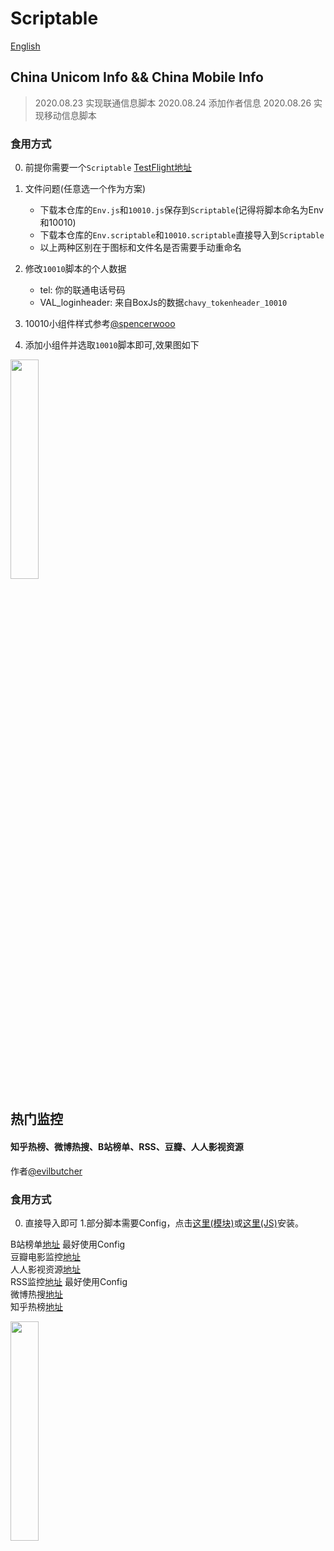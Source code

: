 # Scriptable

[English](https://github.com/GideonSenku/Scriptable/blob/master/READMEEN.md)

## China Unicom Info && China Mobile Info

> 2020.08.23 实现联通信息脚本
> 2020.08.24 添加作者信息
> 2020.08.26 实现移动信息脚本
### 食用方式
0. 前提你需要一个`Scriptable` [TestFlight地址](https://testflight.apple.com/join/uN1vTqxk)
1. 文件问题(任意选一个作为方案)
   - 下载本仓库的`Env.js`和`10010.js`保存到`Scriptable`(记得将脚本命名为Env和10010)
   - 下载本仓库的`Env.scriptable`和`10010.scriptable`直接导入到`Scriptable`
   - 以上两种区别在于图标和文件名是否需要手动重命名
2. 修改`10010`脚本的个人数据
   - tel: 你的联通电话号码
   - VAL_loginheader: 来自BoxJs的数据`chavy_tokenheader_10010`

3. 10010小组件样式参考[@spencerwooo](https://gist.github.com/spencerwooo/7955aefc4ffa5bc8ae7c83d85d05e7a4)
4. 添加小组件并选取`10010`脚本即可,效果图如下


<img src="https://user-images.githubusercontent.com/39037656/95741978-dd8a9380-0cc1-11eb-95b5-6b48baf80b8e.PNG" height="30%" width="30%">

## 热门监控
#### 知乎热榜、微博热搜、B站榜单、RSS、豆瓣、人人影视资源
作者[@evilbutcher](https://github.com/evilbutcher)
### 食用方式
0. 直接导入即可
1.部分脚本需要Config，点击[这里(模块)](https://github.com/evilbutcher/Scriptables/blob/master/Config.scriptable)或[这里(JS)](https://github.com/evilbutcher/Scriptables/blob/master/Config.js)安装。  

B站榜单[地址](https://github.com/GideonSenku/Scriptable/tree/master/Bilibili) 最好使用Config  
豆瓣电影监控[地址](https://github.com/GideonSenku/Scriptable/tree/master/Douban)  
人人影视资源[地址](https://github.com/GideonSenku/Scriptable/tree/master/RRShare)  
RSS监控[地址](https://github.com/GideonSenku/Scriptable/tree/master/RSS) 最好使用Config  
微博热搜[地址](https://github.com/GideonSenku/Scriptable/tree/master/Weibo)  
知乎热榜[地址](https://github.com/GideonSenku/Scriptable/tree/master/Zhihu)  

<img src="https://user-images.githubusercontent.com/39037656/90985347-e4443680-e5ad-11ea-9217-03938837199b.PNG" height="30%" width="30%">

